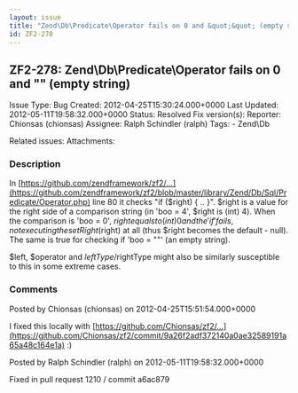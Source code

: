 ```yaml
---
layout: issue
title: "Zend\Db\Predicate\Operator fails on 0 and &quot;&quot; (empty string)"
id: ZF2-278
---
```


ZF2-278: Zend\\Db\\Predicate\\Operator fails on 0 and "" (empty string)
-----------------------------------------------------------------------

 Issue Type: Bug Created: 2012-04-25T15:30:24.000+0000 Last Updated: 2012-05-11T19:58:32.000+0000 Status: Resolved Fix version(s): 
 Reporter:  Chionsas (chionsas)  Assignee:  Ralph Schindler (ralph)  Tags: - Zend\\Db
 
 Related issues: 
 Attachments: 
### Description

In [https://github.com/zendframework/zf2/…](https://github.com/zendframework/zf2/blob/master/library/Zend/Db/Sql/Predicate/Operator.php) line 80 it checks "if ($right) { .. }". $right is a value for the right side of a comparison string (in 'boo = 4', $right is (int) 4). When the comparison is 'boo = 0', $right equals to (int) 0 and the 'if' fails, not executing the setRight($right) at all (thus $right becomes the default - null). The same is true for checking if 'boo = ""' (an empty string).

$left, $operator and $leftType/$rightType might also be similarly susceptible to this in some extreme cases.

 

 

### Comments

Posted by Chionsas (chionsas) on 2012-04-25T15:51:54.000+0000

I fixed this locally with [https://github.com/Chionsas/zf2/…](https://github.com/Chionsas/zf2/commit/9a26f2adf372140a0ae32589191a65a48c164e1a) :)

 

 

Posted by Ralph Schindler (ralph) on 2012-05-11T19:58:32.000+0000

Fixed in pull request 1210 / commit a6ac879

 

 